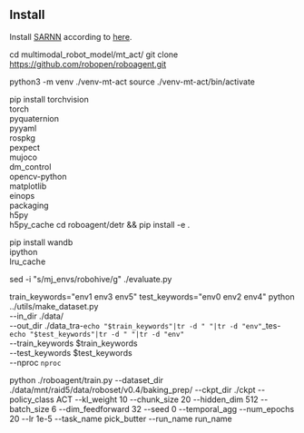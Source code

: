 ## Install

Install [SARNN](../sarnn) according to [here](../sarnn/README.md).

cd multimodal_robot_model/mt_act/
git clone https://github.com/robopen/roboagent.git

python3 -m venv ./venv-mt-act
source ./venv-mt-act/bin/activate

pip install torchvision \
torch \
pyquaternion \
pyyaml \
rospkg \
pexpect \
mujoco \
dm_control \
opencv-python \
matplotlib \
einops \
packaging \
h5py \
h5py_cache
cd roboagent/detr && pip install -e .

pip install wandb \
ipython \
lru_cache

sed -i "s/mj_envs/robohive/g" ./evaluate.py


train_keywords="env1 env3 env5"
test_keywords="env0 env2 env4" 
python ../utils/make_dataset.py \
--in_dir ./data/ \
--out_dir ./data_tra-`echo "$train_keywords"|tr -d " "|tr -d "env"`_tes-`echo "$test_keywords"|tr -d " "|tr -d "env"` \
--train_keywords $train_keywords \
--test_keywords $test_keywords \
--nproc `nproc`

python ./roboagent/train.py --dataset_dir ./data/mnt/raid5/data/roboset/v0.4/baking_prep/ --ckpt_dir ./ckpt --policy_class ACT --kl_weight 10 --chunk_size 20 --hidden_dim 512 --batch_size 6 --dim_feedforward 32 --seed 0 --temporal_agg --num_epochs 20 --lr 1e-5 --task_name pick_butter --run_name run_name

